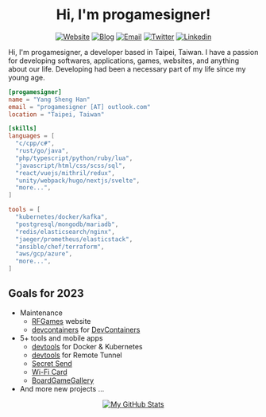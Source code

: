 
<div align="center">

# Hi, I'm progamesigner!

</div>

<div align="center">

  [![Website](https://img.shields.io/badge/Website-black?style=flat-square&labelColor=black&logo=hugo&logoColor=ff4088)](https://progamesigner.com)
  [![Blog](https://img.shields.io/badge/Blog-black?style=flat-square&labelColor=black&logo=blogger&logoColor=ff5722)](https://0x148.com)
  [![Email](https://img.shields.io/badge/Email-black?style=flat-square&labelColor=black&logo=gmail&logoColor=d14836)](mailto:progamesigner@outlook.com)
  [![Twitter](https://img.shields.io/badge/Twitter-black?style=flat-square&labelColor=black&logo=twitter&logoColor=1da1f2)](https://twitter.com/progamesigner)
  [![Linkedin](https://img.shields.io/badge/LinkedIn-black?style=flat-square&labelColor=black&logo=Linkedin&logoColor=0077b5)](https://www.linkedin.com/in/progamesigner)

</div>

Hi, I'm progamesigner, a developer based in Taipei, Taiwan. I have a passion for developing softwares, applications, games, websites, and anything about our life. Developing had been a necessary part of my life since my young age.

```toml
[progamesigner]
name = "Yang Sheng Han"
email = "progamesigner [AT] outlook.com"
location = "Taipei, Taiwan"

[skills]
languages = [
  "c/cpp/c#",
  "rust/go/java",
  "php/typescript/python/ruby/lua",
  "javascript/html/css/scss/sql",
  "react/vuejs/mithril/redux",
  "unity/webpack/hugo/nextjs/svelte",
  "more...",
]

tools = [
  "kubernetes/docker/kafka",
  "postgresql/mongodb/mariadb",
  "redis/elasticsearch/nginx",
  "jaeger/prometheus/elasticstack",
  "ansible/chef/terraform",
  "aws/gcp/azure",
  "more...",
]
```

## Goals for 2023

* Maintenance
  * [RFGames](https://rfgames.tw) website
  * [devcontainers](https://github.com/progamesigner/devcontainers) for [DevContainers](https://containers.dev)
* 5+ tools and mobile apps
  * [devtools](https://github.com/progamesigner/devtools) for Docker & Kubernetes
  * [devtools](https://github.com/progamesigner/vscode-server) for Remote Tunnel
  * [Secret Send](https://send.0x148.com)
  * [Wi-Fi Card](https://github.com/progamesigner/wificard)
  * [BoardGameGallery](https://github.com/progamesigner/boardgamegallery)
* And more new projects ...

<div align="center">

  [![My GitHub Stats](https://github-readme-stats.vercel.app/api?username=progamesigner&count_private=true&hide_border=true&show_icons=true)](https://github.com/progamesigner)

</div>
